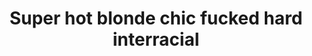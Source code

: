 ---
layout: post
title: Super hot blonde chic fucked hard interracial
duration: '07:00'
view: 212
rate: 2
video: 'https://flashservice.xvideos.com/embedframe/15047839'
category: 
 - black
tags: 
 - big-black-cock
priority: 0.9
changefreq: daily
---